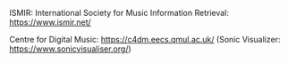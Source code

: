 ISMIR: International Society for Music Information Retrieval: https://www.ismir.net/

Centre for Digital Music: https://c4dm.eecs.qmul.ac.uk/ (Sonic Visualizer: https://www.sonicvisualiser.org/)



